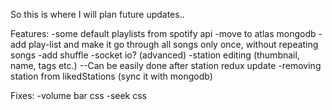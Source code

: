 So this is where I will plan future updates..

Features:
-some default playlists from spotify api
-move to atlas mongodb
-add play-list and make it go through all songs only once, without repeating songs
-add shuffle
-socket io? (advanced)
-station editing (thumbnail, name, tags etc.) --Can be easily done after station redux update
-removing station from likedStations (sync it with mongodb)


Fixes:
-volume bar css
-seek css